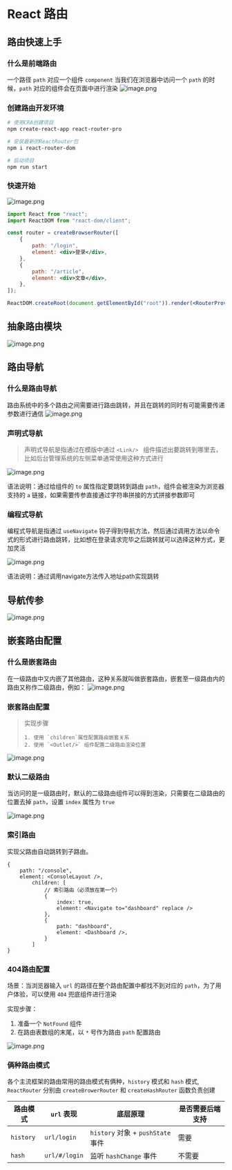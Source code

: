 # React 路由

## 路由快速上手

### 什么是前端路由

一个路径 `path` 对应一个组件 `component` 当我们在浏览器中访问一个 `path` 的时候，`path` 对应的组件会在页面中进行渲染
![image.png](assets/1-1720406867196-42.png)

### 创建路由开发环境

```bash
# 使用CRA创建项目
npm create-react-app react-router-pro

# 安装最新的ReactRouter包
npm i react-router-dom

# 启动项目
npm run start
```

### 快速开始

![image.png](assets/2-1720406867196-43.png)

```jsx
import React from "react";
import ReactDOM from "react-dom/client";

const router = createBrowserRouter([
    {
        path: "/login",
        element: <div>登录</div>,
    },
    {
        path: "/article",
        element: <div>文章</div>,
    },
]);

ReactDOM.createRoot(document.getElementById("root")).render(<RouterProvider router={router} />);
```

## 抽象路由模块

![image.png](assets/3-1720406867196-44.png)

## 路由导航

### 什么是路由导航

路由系统中的多个路由之间需要进行路由跳转，并且在跳转的同时有可能需要传递参数进行通信
![image.png](assets/4-1720406867196-45.png)

### 声明式导航

> 声明式导航是指通过在模版中通过 `<Link/> ` 组件描述出要跳转到哪里去，比如后台管理系统的左侧菜单通常使用这种方式进行

![image.png](assets/5-1720406867197-46.png)

语法说明：通过给组件的 `to` 属性指定要跳转到路由 `path`，组件会被渲染为浏览器支持的 `a` 链接，如果需要传参直接通过字符串拼接的方式拼接参数即可

### 编程式导航

编程式导航是指通过 `useNavigate` 钩子得到导航方法，然后通过调用方法以命令式的形式进行路由跳转，比如想在登录请求完毕之后跳转就可以选择这种方式，更加灵活

![image.png](assets/6-1720406867197-47.png)

语法说明：通过调用navigate方法传入地址path实现跳转

## 导航传参

![image.png](assets/7-1720406867197-48.png)

## 嵌套路由配置

### 什么是嵌套路由

在一级路由中又内嵌了其他路由，这种关系就叫做嵌套路由，嵌套至一级路由内的路由又称作二级路由，例如：
![image.png](assets/8-1720406867197-49.png)

### 嵌套路由配置

> 实现步骤
>
>     1. 使用 `children`属性配置路由嵌套关系
>     2. 使用 `<Outlet/>` 组件配置二级路由渲染位置

![image.png](assets/9-1720406867197-50.png)

### 默认二级路由

当访问的是一级路由时，默认的二级路由组件可以得到渲染，只需要在二级路由的位置去掉 `path`，设置 `index` 属性为 `true`

![image.png](assets/10-1720406867197-51.png)

### 索引路由

实现父路由自动跳转到子路由。

```tsx
{
    path: "/console",
    element: <ConsoleLayout />,
        children: [
            // 索引路由（必须放在第一个）
            {
                index: true,
                element: <Navigate to="dashboard" replace />
            },
            {
                path: "dashboard",
                element: <Dashboard />,
            }
        ]
}
```

### 404路由配置

场景：当浏览器输入 `url` 的路径在整个路由配置中都找不到对应的 `path`，为了用户体验，可以使用 `404` 兜底组件进行渲染

实现步骤：

1. 准备一个 `NotFound` 组件
2. 在路由表数组的末尾，以 `*` 号作为路由 `path` 配置路由

![image.png](assets/11-1720406867197-52.png)

### 俩种路由模式

各个主流框架的路由常用的路由模式有俩种，`history` 模式和 `hash` 模式, `ReactRouter` 分别由 `createBrowerRouter` 和 `createHashRouter` 函数负责创建

| 路由模式  | `url` 表现    | 底层原理                          | 是否需要后端支持 |
| --------- | ------------- | --------------------------------- | ---------------- |
| `history` | `url/login`   | `history` 对象 + `pushState` 事件 | 需要             |
| `hash`    | `url/#/login` | 监听 `hashChange` 事件            | 不需要           |
